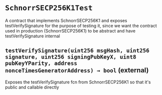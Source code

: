 # `SchnorrSECP256K1Test`

  A contract that implements SchnorrSECP256K1 and exposes 
          testVerifySignature for the purpose of testing it, since
          we want the contract used in production (SchnorrSECP256K1)
          to be abstract and have testVerifySignature internal





## `testVerifySignature(uint256 msgHash, uint256 signature, uint256 signingPubKeyX, uint8 pubKeyYParity, address nonceTimesGeneratorAddress) → bool` (external)

  Exposes the testVerifySignature fcn from SchnorrSECP256K1
          so that it's public and callable directly



